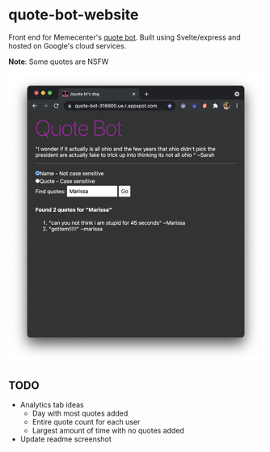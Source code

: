 # quote-bot-website

Front end for Memecenter's [quote bot](https://github.com/SpoonDoctor/QuoteBot). Built using Svelte/express and hosted on Google's cloud services.

**Note**: Some quotes are NSFW

![alt text](./example.png)

## TODO

* Analytics tab ideas
  * Day with most quotes added
  * Entire quote count for each user
  * Largest amount of time with no quotes added
* Update readme screenshot
